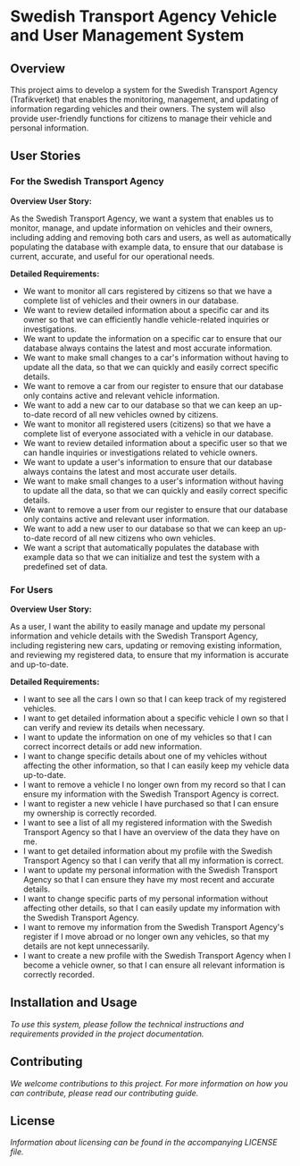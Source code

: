 # Swedish Transport Agency Vehicle and User Management System

## Overview

This project aims to develop a system for the Swedish Transport Agency (Trafikverket) that enables the monitoring, management, and updating of information regarding vehicles and their owners. The system will also provide user-friendly functions for citizens to manage their vehicle and personal information.

## User Stories

### For the Swedish Transport Agency

**Overview User Story:**

As the Swedish Transport Agency, we want a system that enables us to monitor, manage, and update information on vehicles and their owners, including adding and removing both cars and users, as well as automatically populating the database with example data, to ensure that our database is current, accurate, and useful for our operational needs.

**Detailed Requirements:**

- We want to monitor all cars registered by citizens so that we have a complete list of vehicles and their owners in our database.
- We want to review detailed information about a specific car and its owner so that we can efficiently handle vehicle-related inquiries or investigations.
- We want to update the information on a specific car to ensure that our database always contains the latest and most accurate information.
- We want to make small changes to a car's information without having to update all the data, so that we can quickly and easily correct specific details.
- We want to remove a car from our register to ensure that our database only contains active and relevant vehicle information.
- We want to add a new car to our database so that we can keep an up-to-date record of all new vehicles owned by citizens.
- We want to monitor all registered users (citizens) so that we have a complete list of everyone associated with a vehicle in our database.
- We want to review detailed information about a specific user so that we can handle inquiries or investigations related to vehicle owners.
- We want to update a user's information to ensure that our database always contains the latest and most accurate user details.
- We want to make small changes to a user's information without having to update all the data, so that we can quickly and easily correct specific details.
- We want to remove a user from our register to ensure that our database only contains active and relevant user information.
- We want to add a new user to our database so that we can keep an up-to-date record of all new citizens who own vehicles.
- We want a script that automatically populates the database with example data so that we can initialize and test the system with a predefined set of data.

### For Users

**Overview User Story:**

As a user, I want the ability to easily manage and update my personal information and vehicle details with the Swedish Transport Agency, including registering new cars, updating or removing existing information, and reviewing my registered data, to ensure that my information is accurate and up-to-date.

**Detailed Requirements:**

- I want to see all the cars I own so that I can keep track of my registered vehicles.
- I want to get detailed information about a specific vehicle I own so that I can verify and review its details when necessary.
- I want to update the information on one of my vehicles so that I can correct incorrect details or add new information.
- I want to change specific details about one of my vehicles without affecting the other information, so that I can easily keep my vehicle data up-to-date.
- I want to remove a vehicle I no longer own from my record so that I can ensure my information with the Swedish Transport Agency is correct.
- I want to register a new vehicle I have purchased so that I can ensure my ownership is correctly recorded.
- I want to see a list of all my registered information with the Swedish Transport Agency so that I have an overview of the data they have on me.
- I want to get detailed information about my profile with the Swedish Transport Agency so that I can verify that all my information is correct.
- I want to update my personal information with the Swedish Transport Agency so that I can ensure they have my most recent and accurate details.
- I want to change specific parts of my personal information without affecting other details, so that I can easily update my information with the Swedish Transport Agency.
- I want to remove my information from the Swedish Transport Agency's register if I move abroad or no longer own any vehicles, so that my details are not kept unnecessarily.
- I want to create a new profile with the Swedish Transport Agency when I become a vehicle owner, so that I can ensure all relevant information is correctly recorded.

## Installation and Usage

_To use this system, please follow the technical instructions and requirements provided in the project documentation._

## Contributing

_We welcome contributions to this project. For more information on how you can contribute, please read our contributing guide._

## License

_Information about licensing can be found in the accompanying LICENSE file._
